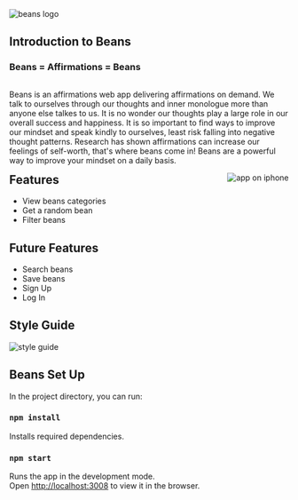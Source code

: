 <img src="https://beans-affirmations.s3.us-east-2.amazonaws.com/Beans_Long.png" alt="beans logo"> 

## Introduction to Beans
<h3 center>Beans = Affirmations = Beans</h3>
<p style="float: left; clear: left">Beans is an affirmations web app delivering affirmations on demand. We talk to ourselves through our thoughts and inner monologue more than anyone else talkes to us. It is no wonder our thoughts play a large role in our overall success and happiness. It is so important to find ways to improve our mindset and speak kindly to ourselves, least risk falling into negative thought patterns. Research has shown affirmations can increase our feelings of self-worth, that&apos;s where beans come in! Beans are a powerful way to improve your mindset on a daily basis. </p> <img style="float:right; clear: right;" src="https://beans-affirmations.s3.us-east-2.amazonaws.com/Untitled+design.gif" alt="app on iphone">


## Features
- View beans categories
- Get a random bean
- Filter beans

## Future Features
- Search beans
- Save beans
- Sign Up
- Log In

## Style Guide
<img src="https://beans-affirmations.s3.us-east-2.amazonaws.com/Beans_StyleGuide.png" alt="style guide" />

## Beans Set Up

In the project directory, you can run:

### `npm install`

Installs required dependencies.

### `npm start`

Runs the app in the development mode.\
Open [http://localhost:3008](http://localhost:3008) to view it in the browser.



<!-- ### Making a Progressive Web App

This section has moved here: [https://facebook.github.io/create-react-app/docs/making-a-progressive-web-app](https://facebook.github.io/create-react-app/docs/making-a-progressive-web-app)

### Advanced Configuration

This section has moved here: [https://facebook.github.io/create-react-app/docs/advanced-configuration](https://facebook.github.io/create-react-app/docs/advanced-configuration)

### Deployment

This section has moved here: [https://facebook.github.io/create-react-app/docs/deployment](https://facebook.github.io/create-react-app/docs/deployment) -->

